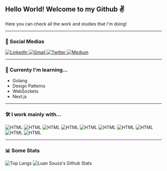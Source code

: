 ## Hello World! Welcome to my Github :v:

Here you can check all the work and studies that I'm doing!

---
### :busts_in_silhouette: Social Medias 
<a href="https://www.linkedin.com/in/luan-souza-6b07b1171/">
<img alt="LinkedIn" src="https://img.shields.io/badge/-LinkedIn Luan Souza-282A36?style=for-the-badge&logo=Linkedin&logoColor=white" />
</a>
<a href="mailto: luansouzasilveira@gmail.com">
<img alt="Gmail" src="https://img.shields.io/badge/-Email luansouzasilveira@gmail.com-68B8D4?style=for-the-badge&logo=Gmail&logoColor=282A36&" />
</a>
<a href="https://twitter.com/pescosauro">
<img alt="Twitter" src="https://img.shields.io/badge/-Twitter @pescossauro-282A36?style=for-the-badge&logo=Twitter&logoColor=white&" />
</a>
<a href="https://medium.com/@luansouzasilveira">
<img alt="Medium" src="https://img.shields.io/badge/-Medium @luansouzasilveira-68B8D4?style=for-the-badge&logo=Medium&logoColor=282A36" />
</a>

---
### :book: Currenty I'm learning...
* Golang
* Design Patterns
* WebSockets
* Next.js

---
### :hammer_and_wrench: I work mainly with...
<p align="left">
  <img alt="HTML" src="https://img.shields.io/badge/-HTML-282A36?style=for-the-badge&logo=html5&logoColor=white&" />
  <img alt="HTML" src="https://img.shields.io/badge/-CSS-68B8D4?style=for-the-badge&logo=css3&logoColor=282A36&" />
  <img alt="HTML" src="https://img.shields.io/badge/-Javascript-282A36?style=for-the-badge&logo=javascript&logoColor=white&" />
  <img alt="HTML" src="https://img.shields.io/badge/-Typescript-68B8D4?style=for-the-badge&logo=typescript&logoColor=282A36&" />
  <img alt="HTML" src="https://img.shields.io/badge/-NodeJS-282A36?style=for-the-badge&logo=node.js&logoColor=white&" />
  <img alt="HTML" src="https://img.shields.io/badge/-React-68B8D4?style=for-the-badge&logo=react&logoColor=282A36&" />
  <img alt="HTML" src="https://img.shields.io/badge/-React Native-282A36?style=for-the-badge&logo=react&logoColor=white&" />
  <img alt="HTML" src="https://img.shields.io/badge/-PostgreSQL-68B8D4?style=for-the-badge&logo=postgresql&logoColor=282A36&" />
  <img alt="HTML" src="https://img.shields.io/badge/-MySQL-282A36?style=for-the-badge&logo=mysql&logoColor=white&" />
  <img alt="HTML" src="https://img.shields.io/badge/-MongoDB-68B8D4?style=for-the-badge&logo=mongodb&logoColor=282A36&" />
</p>

---
### :bar_chart: Some Stats

![Top Langs](https://github-readme-stats.vercel.app/api/top-langs/?username=LuanSilveiraSouza&theme=dracula&layout=compact)
![Luan Souza's Github Stats](https://github-readme-stats.vercel.app/api?username=LuanSilveiraSouza&show_icons=true&theme=dracula&count_private=true&include_all_commits=true)
